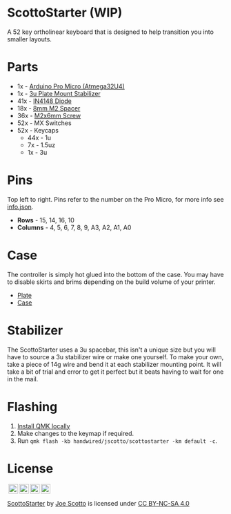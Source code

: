 # ScottoStarter (WIP)

A 52 key ortholinear keyboard that is designed to help transition you into smaller layouts.

<!--
![ScottoStarter](https://user-images.githubusercontent.com/8194147/193435831-0216b09f-f500-457c-bb8a-a558330e786e.jpg)
![Matrix](https://user-images.githubusercontent.com/8194147/193435827-86c512b3-368f-4385-937a-316ecfe61c94.jpg)
![Controller](https://user-images.githubusercontent.com/8194147/193435829-58c55a69-d7db-4ae8-ad00-207e046fd9d4.jpg) -->

# Parts

-   1x - [Arduino Pro Micro (Atmega32U4)](https://amzn.to/3LwgAUq)
-   1x - [3u Plate Mount Stabilizer](https://amzn.to/3xUEvHz)
-   41x - [IN4148 Diode](https://amzn.to/3DMbQZ5)
-   18x - [8mm M2 Spacer](https://amzn.to/3r1xdxO)
-   36x - [M2x6mm Screw](https://amzn.to/3r1xdxO)
-   52x - MX Switches
-   52x - Keycaps
    -   44x - 1u
    -   7x - 1.5uz
    -   1x - 3u

# Pins

Top left to right. Pins refer to the number on the Pro Micro, for more info see [info.json](QMK/info.json).

-   **Rows** - 15, 14, 16, 10
-   **Columns** - 4, 5, 6, 7, 8, 9, A3, A2, A1, A0

# Case

The controller is simply hot glued into the bottom of the case. You may have to disable skirts and brims depending on the build volume of your printer.

-   [Plate](Case/ScottoStarter%20-%20Plate.stl)
-   [Case](Case/ScottoStarter%20-%20Case.stl)

# Stabilizer

The ScottoStarter uses a 3u spacebar, this isn't a unique size but you will have to source a 3u stabilizer wire or make one yourself. To make your own, take a piece of 14g wire and bend it at each stabilizer mounting point. It will take a bit of trial and error to get it perfect but it beats having to wait for one in the mail.

# Flashing

1. [Install QMK locally](https://github.com/qmk/qmk_firmware)
2. Make changes to the keymap if required.
3. Run `qmk flash -kb handwired/jscotto/scottostarter -km default -c`.

# License

<img style="height:22px!important;margin-left:3px;vertical-align:text-bottom;" src="https://mirrors.creativecommons.org/presskit/icons/cc.svg?ref=chooser-v1"><img style="height:22px!important;margin-left:3px;vertical-align:text-bottom;" src="https://mirrors.creativecommons.org/presskit/icons/by.svg?ref=chooser-v1"><img style="height:22px!important;margin-left:3px;vertical-align:text-bottom;" src="https://mirrors.creativecommons.org/presskit/icons/nc.svg?ref=chooser-v1"><img style="height:22px!important;margin-left:3px;vertical-align:text-bottom;" src="https://mirrors.creativecommons.org/presskit/icons/sa.svg?ref=chooser-v1"></a></p>

<p xmlns:cc="http://creativecommons.org/ns#" xmlns:dct="http://purl.org/dc/terms/"><a property="dct:title" rel="cc:attributionURL" href="https://github.com/joe-scotto/keyboards/tree/main/ScottoStarter">ScottoStarter</a> by <a rel="cc:attributionURL dct:creator" property="cc:attributionName" href="https://github.com/joe-scotto">Joe Scotto</a> is licensed under <a href="http://creativecommons.org/licenses/by-nc-sa/4.0/?ref=chooser-v1" target="_blank" rel="license noopener noreferrer" style="display:inline-block;">CC BY-NC-SA 4.0

